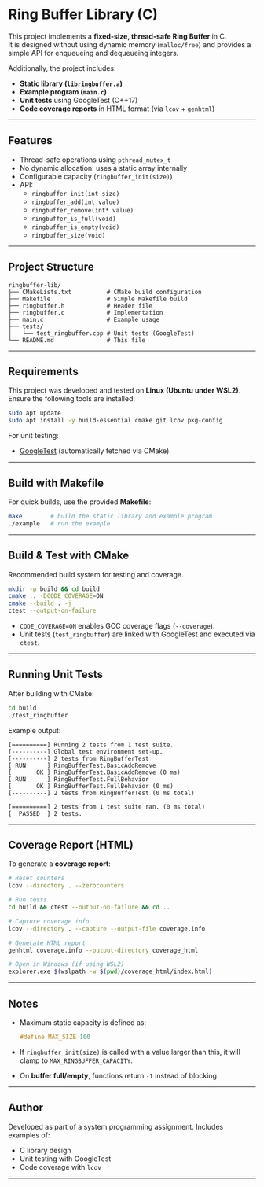 # Ring Buffer Library (C)

This project implements a **fixed-size, thread-safe Ring Buffer** in C.  
It is designed without using dynamic memory (`malloc/free`) and provides a simple API for enqueueing and dequeueing integers.  

Additionally, the project includes:
- **Static library (`libringbuffer.a`)**
- **Example program (`main.c`)**
- **Unit tests** using GoogleTest (C++17)
- **Code coverage reports** in HTML format (via `lcov` + `genhtml`)

---

## Features
- Thread-safe operations using `pthread_mutex_t`
- No dynamic allocation: uses a static array internally
- Configurable capacity (`ringbuffer_init(size)`)
- API:
  - `ringbuffer_init(int size)`
  - `ringbuffer_add(int value)`
  - `ringbuffer_remove(int* value)`
  - `ringbuffer_is_full(void)`
  - `ringbuffer_is_empty(void)`
  - `ringbuffer_size(void)`

---

## Project Structure

```
ringbuffer-lib/
├── CMakeLists.txt          # CMake build configuration
├── Makefile                # Simple Makefile build
├── ringbuffer.h            # Header file
├── ringbuffer.c            # Implementation
├── main.c                  # Example usage
├── tests/
│   └── test_ringbuffer.cpp # Unit tests (GoogleTest)
└── README.md               # This file
```

---

## Requirements
This project was developed and tested on **Linux (Ubuntu under WSL2)**.  
Ensure the following tools are installed:

```bash
sudo apt update
sudo apt install -y build-essential cmake git lcov pkg-config
```

For unit testing:

* [GoogleTest](https://github.com/google/googletest) (automatically fetched via CMake).

---

## Build with Makefile

For quick builds, use the provided **Makefile**:

```bash
make        # build the static library and example program
./example   # run the example
```

---

## Build & Test with CMake

Recommended build system for testing and coverage.

```bash
mkdir -p build && cd build
cmake .. -DCODE_COVERAGE=ON
cmake --build . -j
ctest --output-on-failure
```

* `CODE_COVERAGE=ON` enables GCC coverage flags (`--coverage`).
* Unit tests (`test_ringbuffer`) are linked with GoogleTest and executed via `ctest`.

---

## Running Unit Tests

After building with CMake:

```bash
cd build
./test_ringbuffer
```

Example output:

```
[==========] Running 2 tests from 1 test suite.
[----------] Global test environment set-up.
[----------] 2 tests from RingBufferTest
[ RUN      ] RingBufferTest.BasicAddRemove
[       OK ] RingBufferTest.BasicAddRemove (0 ms)
[ RUN      ] RingBufferTest.FullBehavior
[       OK ] RingBufferTest.FullBehavior (0 ms)
[----------] 2 tests from RingBufferTest (0 ms total)

[==========] 2 tests from 1 test suite ran. (0 ms total)
[  PASSED  ] 2 tests.
```

---

## Coverage Report (HTML)

To generate a **coverage report**:

```bash
# Reset counters
lcov --directory . --zerocounters

# Run tests
cd build && ctest --output-on-failure && cd ..

# Capture coverage info
lcov --directory . --capture --output-file coverage.info

# Generate HTML report
genhtml coverage.info --output-directory coverage_html

# Open in Windows (if using WSL2)
explorer.exe $(wslpath -w $(pwd)/coverage_html/index.html)
```

---

## Notes

* Maximum static capacity is defined as:

  ```c
  #define MAX_SIZE 100
  ```
* If `ringbuffer_init(size)` is called with a value larger than this, it will clamp to `MAX_RINGBUFFER_CAPACITY`.
* On **buffer full/empty**, functions return `-1` instead of blocking.

---

## Author

Developed as part of a system programming assignment.
Includes examples of:

* C library design
* Unit testing with GoogleTest
* Code coverage with `lcov`

---